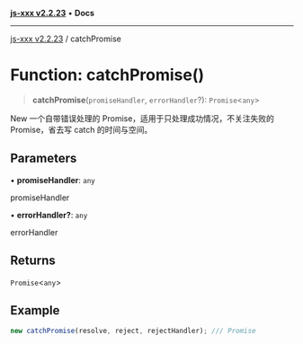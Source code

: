 [**js-xxx v2.2.23**](../README.md) • **Docs**

***

[js-xxx v2.2.23](../README.md) / catchPromise

# Function: catchPromise()

> **catchPromise**(`promiseHandler`, `errorHandler`?): `Promise`\<`any`\>

New 一个自带错误处理的 Promise，适用于只处理成功情况，不关注失败的 Promise，省去写 catch 的时间与空间。

## Parameters

• **promiseHandler**: `any`

promiseHandler

• **errorHandler?**: `any`

errorHandler

## Returns

`Promise`\<`any`\>

## Example

```ts
new catchPromise(resolve, reject, rejectHandler); /// Promise
```
